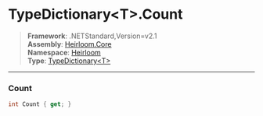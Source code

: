 # TypeDictionary\<T>.Count

> **Framework**: .NETStandard,Version=v2.1  
> **Assembly**: [Heirloom.Core][0]  
> **Namespace**: [Heirloom][0]  
> **Type**: [TypeDictionary\<T>][1]  

--------------------------------------------------------------------------------

### Count

```cs
int Count { get; }
```

[0]: ..\Heirloom.Core.md
[1]: Heirloom.TypeDictionary[T].md
